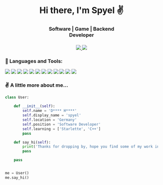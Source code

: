 <h1 align='center'>Hi there, I'm Spyel ✌️</h1>



<h3 align='center'>
    <b>
        Software | Game | Backend
        <br/>
        Developer
    </b>
</h3>



<h3 align='center'>
    <a href='https://www.reddit.com/user/spyel/'>
        <img src='https://img.shields.io/badge/Reddit-FF4500?style=for-the-badge&logo=reddit&logoColor=white'/>
    </a>
    <a href='https://spyels.itch.io/'>
        <img src='https://img.shields.io/badge/Itch.io-FA5C5C?style=for-the-badge&logo=itchdotio&logoColor=white'/>
    </a>
</h3>



<h3>🔧 Languages and Tools:</h3>
<a href='https://www.python.org/'><img src='https://skillicons.dev/icons?i=python'/></a>
<a href='/'><img src='https://skillicons.dev/icons?i=js'/></a>
<a href='/'><img src='https://skillicons.dev/icons?i=html'/></a>
<a href='/'><img src='https://skillicons.dev/icons?i=css'/></a>
<a href='https://react.dev/'><img src='https://skillicons.dev/icons?i=react'/></a>
<a href='https://getbootstrap.com/'><img src='https://skillicons.dev/icons?i=bootstrap'/></a>
<a href='https://nodejs.org'><img src='https://skillicons.dev/icons?i=nodejs'/></a>
<a href='https://www.djangoproject.com/'><img src='https://skillicons.dev/icons?i=django'/></a>
<a href='/'><img src='https://skillicons.dev/icons?i=cs'/></a>
<a href='https://dotnet.microsoft.com'><img src='https://skillicons.dev/icons?i=dotnet'/></a>
<a href='https://godotengine.org/'><img src='https://skillicons.dev/icons?i=godot'/></a>
<a href='https://unity.com'><img src='https://skillicons.dev/icons?i=unity'/></a>



<h3>✌️ A little more about me...</h3>

``` python
class User:
        
    def __init__(self):
        self.name = 'D**** H****'
        self.display_name = 'spyel'
        self.location = 'Germany'
        self.position = 'Software Developer'
        self.learning = ['Starlette', 'C++']        
        pass

    def say_hi(self):
        print('Thanks for dropping by, hope you find some of my work interesting.')
        pass

    pass


me = User()
me.say_hi()
```
